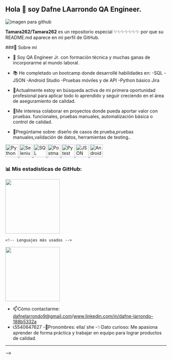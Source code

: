 ## Hola 👋 soy Dafne LAarrondo QA Engineer.

![imagen para github](https://github.com/user-attachments/assets/9686aef7-cd5b-4ba3-9a14-fa402fe81ca2)


**Tamara262/Tamara262** es un repositorio especial ✨✨✨✨✨✨✨ por que su README.md aparece en mi 
perfil de GitHub.

###🚀 Sobre mí

- 🌱 Soy QA Engineer Jr. con formación técnica y muchas ganas de 
incorporarme al mundo laboral.
- 📚 He completado un bootcamp donde 
desarrollé habilidades en:
-SQL
-JSON
-Android Studio
-Pruebas móviles y de API
-Python básico
Jira

- 💼Actualmente estoy en búsqueda activa de mi primera oportunidad
profesional para aplicar todo lo aprendido y seguir creciendo en el área de
aseguramiento de calidad.

- 🤝Me interesa colaborar en proyectos donde pueda aportar valor con pruebas.
funcionales, pruebas manuales, automatización básica o control de calidad.
- 💭Pregúntame sobre: diseño de casos de prueba,pruebas manuales,validación de datos,
herramientas de testing..

<p align="left">
  <!-- Python -->
  <a href="https://www.python.org/" target="_blank">
    <img src="https://cdn.jsdelivr.net/gh/devicons/devicon/icons/python/python-original.svg" height="40" alt="Python"/>
  </a>
  <!-- Selenium WebDriver -->
  <a href="https://www.selenium.dev/" target="_blank">
    <img src="https://www.vectorlogo.zone/logos/selenium/selenium-icon.svg" height="40" alt="Selenium"/>
  </a>

  <!-- SQL -->
  <a href="https://www.mysql.com/" target="_blank">
    <img src="https://cdn.jsdelivr.net/gh/devicons/devicon/icons/mysql/mysql-original.svg" height="40" alt="SQL"/>
  </a>
  <!-- Postman -->
  <a href="https://www.postman.com/" target="_blank">
    <img src="https://www.vectorlogo.zone/logos/getpostman/getpostman-icon.svg" height="40" alt="Postman"/>
  </a>
<!-- Pytest -->
  <a href="https://docs.pytest.org/" target="_blank">
    <img src="https://raw.githubusercontent.com/pytest-dev/pytest/main/doc/en/_static/pytest_logo.svg" height="40" alt="Pytest"/>
  </a>
<!-- JSON -->
  <a href="https://www.json.org/" target="_blank">
    <img src="https://www.svgrepo.com/show/373624/json.svg" height="40" alt="JSON"/>
  </a>
<!-- Android Studio -->
  <a href="https://developer.android.com/studio" target="_blank">
    <img src="https://cdn.jsdelivr.net/gh/devicons/devicon/icons/androidstudio/androidstudio-original.svg" height="40" alt="Android Studio"/>
  </a>
</p>

### 📊 Mis estadísticas de GitHub:

<!-- Stats generales -->
<p align="left">
  <img src="https://github-readme-stats.vercel.app/api?username=Tamara262&show_icons=true&theme=tokyonight&count_private=true" height="170" />

    <!-- Lenguajes más usados -->
  <img src="https://github-readme-stats.vercel.app/api/top-langs/?username=Tamara262&layout=compact&theme=tokyonight" height="170" />
</p>



- 📫Cómo contactarme: dafnelarrondo9@gmail.com/www.linkedin.com/in/dafne-larrondo-188b5332a
- 📞5540647627
-🎇Pronombres: ella/ she
-✨Dato curioso: Me apasiona aprender de forma práctica y trabajar en equipo para lograr productos de calidad.

___
-->

